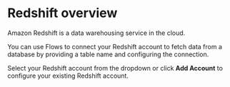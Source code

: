 # Redshift overview

Amazon Redshift is a data warehousing service in the cloud.&#x20;

You can use Flows to connect your Redshift account to fetch data from a database by providing a table name and configuring the connection.

Select your Redshift account from the dropdown or click **Add Account** to configure your existing Redshift account.

